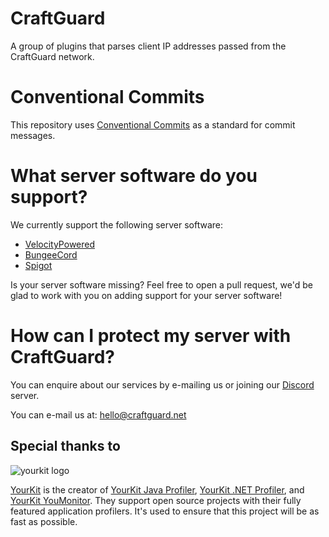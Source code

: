 # CraftGuard
A group of plugins that parses client IP addresses passed from the CraftGuard network. 

# Conventional Commits
This repository uses [Conventional Commits](https://www.conventionalcommits.org/en/v1.0.0/) as a standard for commit messages.

# What server software do you support?
We currently support the following server software:
* [VelocityPowered](https://velocitypowered.com/)
* [BungeeCord](https://www.spigotmc.org/wiki/bungeecord/)
* [Spigot](https://spigotmc.org/)

Is your server software missing? Feel free to open a pull request, we'd be glad to work with you on adding support for your server software!

# How can I protect my server with CraftGuard?
You can enquire about our services by e-mailing us or joining our [Discord](https://discord.com/) server.

You can e-mail us at: hello@craftguard.net

## Special thanks to
![yourkit logo](https://www.yourkit.com/images/yklogo.png)

[YourKit](https://www.yourkit.com/) is the creator of <a href="https://www.yourkit.com/java/profiler/">YourKit Java Profiler</a>, <a href="https://www.yourkit.com/.net/profiler/">YourKit .NET Profiler</a>, and <a href="https://www.yourkit.com/youmonitor/">YourKit YouMonitor</a>. They support open source projects with their fully featured application profilers. It's used to ensure that this project will be as fast as possible.
